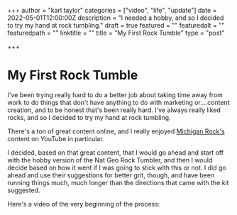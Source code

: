 +++
author = "karl taylor"
categories = ["video", "life", "update"]
date = 2022-05-01T12:00:00Z
description = "I needed a hobby, and so I decided to try my hand at rock tumbling."
draft = true
featured = ""
featuredalt = ""
featuredpath = ""
linktitle = ""
title = "My First Rock Tumble"
type = "post"

+++
# My First Rock Tumble

I've been trying really hard to do a better job about taking time away from work to do things that don't have anything to do with marketing or....content creation, and to be honest that's been really hard. I've always really liked rocks, and so I decided to try my hand at rock tumbling. 

There's a ton of great content online, and I really enjoyed [Michigan Rock's](https://www.youtube.com/c/MichiganRocks?utm_source=karljtaylor.com&utm_medium=article+link&utm_campaign=first_rock_tumble&utm_term=michigan_rocks_channel&utm_content=article_link) content on YouTube in particular. 

I decided, based on that great content, that I would go ahead and start off with the hobby version of the Nat Geo Rock Tumbler, and then I would decide based on how it went if I was going to stick with this or not. I did go ahead and use their suggestions for better grit, though, and have been running things much, much longer than the directions that came with the kit suggested. 

Here's a video of the very beginning of the process: 